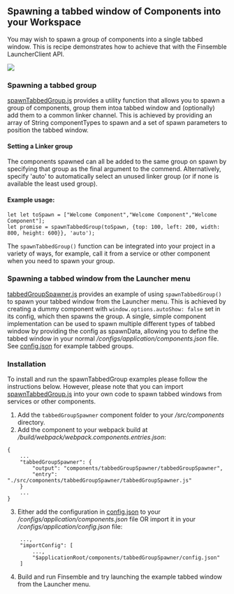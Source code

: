 ## Spawning a tabbed window of Components into your Workspace ##
You may wish to spawn a group of components into a single tabbed window. This is recipe demonstrates how to achieve that with the Finsemble LauncherClient API.

![](./spawn_component_group_demo.gif)

### Spawning a tabbed group ###
[spawnTabbedGroup.js](./spawnTabbedGroup.js) provides a utility function that allows you to spawn a group of components, group them intoa tabbed window and (optionally) add them to a common linker channel. This is achieved by providing an array of String componentTypes to spawn and a set of spawn parameters to position the tabbed window. 

#### Setting a Linker group ####
The components spawned can all be added to the same group on spawn by specifying that group as the final argument to the commend. Alternatively, specify 'auto' to automatically select an unused linker group (or if none is available the least used group).

#### Example usage: ####
```
let let toSpawn = ["Welcome Component","Welcome Component","Welcome Component"];
let promise = spawnTabbedGroup(toSpawn, {top: 100, left: 200, width: 800, height: 600}}, 'auto');
```

The `spawnTabbedGroup()` function can be integrated into your project in a variety of ways, for example, call it from a service or other component when you need to spawn your group. 

### Spawning a tabbed window from the Launcher menu ###
[tabbedGroupSpawner.js](./tabbedGroupSpawner.js) provides an example of using `spawnTabbedGroup()` to spawn your tabbed window from the Launcher menu. This is achieved by creating a dummy component with `window.options.autoShow: false` set in its config, which then spawns the group. A single, simple component implementation can be used to spawn multiple different types of tabbed window by providing the  config as spawnData, allowing you to define the tabbed window in your normal _/configs/application/components.json_ file. See [config.json](./config.json) for example tabbed groups.

### Installation ###
To install and run the spawnTabbedGroup examples please follow the instructions below. However, please note that you can import [spawnTabbedGroup.js](./spawnTabbedGroup.js) into your own code to spawn tabbed windows from services or other components.

1. Add the `tabbedGroupSpawner` component folder to your _/src/components_ directory.
2. Add the component to your webpack build at _/build/webpack/webpack.components.entries.json_: 
```
{
    ...
    "tabbedGroupSpawner": {
        "output": "components/tabbedGroupSpawner/tabbedGroupSpawner",
        "entry": "./src/components/tabbedGroupSpawner/tabbedGroupSpawner.js"
    }
    ...
}
```
3. Either add the configuration in [config.json](./config.json) to your _/configs/application/components.json_ file OR import it in your _/configs/application/config.json_ file:
```
	...,
	"importConfig": [
		...,
		"$applicationRoot/components/tabbedGroupSpawner/config.json"
	]
```
4. Build and run Finsemble and try launching the example tabbed window from the Launcher menu.
